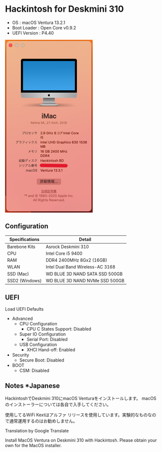 # Hackintosh for Deskmini 310

+ OS : macOS Ventura 13.2.1
+ Boot Loader : Open Core v0.9.2
+ UEFI Version : P4.40

![Skin](misc/Hackintosh.png)

## Configuration

| Specifications | Detail                           |
|----------------|----------------------------------|
| Barebone Kits  | Asrock Deskmini 310              |
| CPU            | Intel Core i5 9400               |
| RAM            | DDR4 2400MHz 8Gx2 (16GB)         |
| WLAN           | Intel Dual Band Wireless-AC 3168 |
| SSD (Mac)      | WD BLUE 3D NAND SATA SSD 500GB   |
| SSD2 (Windows) | WD BLUE 3D NAND NVMe SSD 500GB   |

## UEFI

Load UEFI Defaults

+ Advanced
    + CPU Configuration
        + CPU C States Support: Disabled
    + Super IO Configuration
        + Serial Port: Disabled
    + USB Configuration
        + XHCI Hand-off: Enabled
+ Security
    + Secure Boot: Disabled
+ BOOT
    + CSM: Disabled

## Notes *Japanese

HackintoshでDeskmini 310にmacOS Venturaをインストールします。
macOSのインストーラーについては各自で入手してください。

使用してるWiFi Kextはアルファ リリースを使用しています。実験的なものなので通常運用するのはお勧めしません。

Translation by Google Translate

Install MacOS Ventura on Deskmini 310 with Hackintosh.
Please obtain your own for the MacOS installer.


